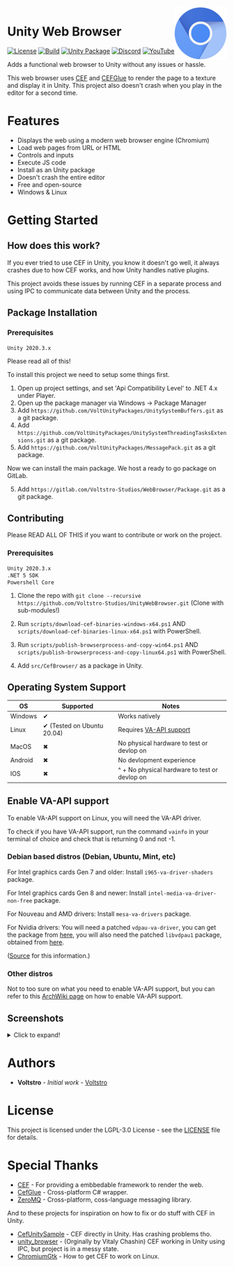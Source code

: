 <img align="right" src="chromium-logo.png" width="120" width="120">

# Unity Web Browser

[![License](https://img.shields.io/github/license/Voltstro-Studios/UnityWebBrowser.svg)](/LICENSE)
[![Build](https://github.com/Voltstro-Studios/UnityWebBrowser/actions/workflows/main.yml/badge.svg)](https://github.com/Voltstro-Studios/UnityWebBrowser/actions/workflows/main.yml)
[![Unity Package](https://img.shields.io/badge/Unity-Package-blue.svg)](https://gitlab.com/Voltstro-Studios/WebBrowser/Package)
[![Discord](https://img.shields.io/badge/Discord-Voltstro-7289da.svg?logo=discord)](https://discord.voltstro.dev) 
[![YouTube](https://img.shields.io/badge/Youtube-Voltstro-red.svg?logo=youtube)](https://www.youtube.com/Voltstro)

Adds a functional web browser to Unity without any issues or hassle.

This web browser uses [CEF](https://bitbucket.org/chromiumembedded/cef/src/master/) and [CEFGlue](https://gitlab.com/xiliumhq/chromiumembedded/cefglue) to render the page to a texture and display it in Unity. This project also doesn't crash when you play in the editor for a second time.

# Features

- Displays the web using a modern web browser engine (Chromium)
- Load web pages from URL or HTML
- Controls and inputs
- Execute JS code
- Install as an Unity package
- Doesn't crash the entire editor
- Free and open-source
- Windows & Linux

# Getting Started

## How does this work?

If you ever tried to use CEF in Unity, you know it doesn't go well, it always crashes due to how CEF works, and how Unity handles native plugins.

This project avoids these issues by running CEF in a separate process and using IPC to communicate data between Unity and the process.

## Package Installation

### Prerequisites

```
Unity 2020.3.x
```

Please read all of this!

To install this project we need to setup some things first.

1. Open up project settings, and set 'Api Compatibility Level' to .NET 4.x under Player.
2. Open up the package manager via Windows -> Package Manager
3. Add `https://github.com/VoltUnityPackages/UnitySystemBuffers.git` as a git package.
4. Add `https://github.com/VoltUnityPackages/UnitySystemThreadingTasksExtensions.git` as a git package.
5. Add `https://github.com/VoltUnityPackages/MessagePack.git` as a git package.

Now we can install the main package. We host a ready to go package on GitLab.

5. Add `https://gitlab.com/Voltstro-Studios/WebBrowser/Package.git` as a git package.

## Contributing

Please READ ALL OF THIS if you want to contribute or work on the project.

### Prerequisites

```
Unity 2020.3.x
.NET 5 SDK
Powershell Core 
```

1. Clone the repo with `git clone --recursive https://github.com/Voltstro-Studios/UnityWebBrowser.git` (Clone with sub-modules!)

2. Run `scripts/download-cef-binaries-windows-x64.ps1` AND `scripts/download-cef-binaries-linux-x64.ps1` with PowerShell.

3. Run `scripts/publish-browserprocess-and-copy-win64.ps1` AND `scripts/publish-browserprocess-and-copy-linux64.ps1` with PowerShell.

4. Add `src/CefBrowser/` as a package in Unity.

## Operating System Support

|OS     |Supported                 |Notes                                            |
|-------|--------------------------|-------------------------------------------------|
|Windows|✔                         |Works natively                                   |
|Linux  |✔ (Tested on Ubuntu 20.04)|Requires [VA-API support](#enable-va-api-support)|
|MacOS  |✖                         |No physical hardware to test or devlop on        |
|Android|✖                         |No devlopment experience                         |
|IOS    |✖                         |^ + No physical hardware to test or devlop on    |

## Enable VA-API support

To enable VA-API support on Linux, you will need the VA-API driver.

To check if you have VA-API support, run the command `vainfo` in your terminal of choice and check that is returning 0 and not -1.

### Debian based distros (Debian, Ubuntu, Mint, etc)

For Intel graphics cards Gen 7 and older: Install `i965-va-driver-shaders` package.

For Intel graphics cards Gen 8 and newer: Install `intel-media-va-driver-non-free` package.

For Nouveau and AMD drivers: Install `mesa-va-drivers` package.

For Nvidia drivers: You will need a patched `vdpau-va-driver`, you can get the package from [here](http://ppa.launchpad.net/saiarcot895/chromium-dev/ubuntu/pool/main/v/vdpau-video/), you will also need the patched `libvdpau1` package, obtained from [here](http://ppa.launchpad.net/saiarcot895/chromium-dev/ubuntu/pool/main/libv/libvdpau/).

([Source](https://www.linuxuprising.com/2021/01/how-to-enable-hardware-accelerated.html) for this information.)

### Other distros

Not to too sure on what you need to enable VA-API support, but you can refer to this [ArchWiki page](https://wiki.archlinux.org/index.php/Chromium#Hardware_video_acceleration) on how to enable VA-API support.

## Screenshots

<details>
  <summary>Click to expand!</summary>

![Screenshot 1](media/Screenshot-Editor1.png)
![Screenshot 2](media/Screenshot-Editor2.png)
![Screenshot 3](media/Screenshot-Editor3.png)
![Screenshot 4](media/Screenshot-InPlayer.png)

</details>

# Authors

* **Voltstro** - *Initial work* - [Voltstro](https://github.com/Voltstro)

# License

This project is licensed under the LGPL-3.0 License - see the [LICENSE](https://github.com/Voltstro-Studios/UnityWebBrowser/blob/master/LICENSE) file for details.

# Special Thanks

- [CEF](https://bitbucket.org/chromiumembedded/cef/src/master/) - For providing a embbedable framework to render the web.
- [CefGlue](https://gitlab.com/xiliumhq/chromiumembedded/cefglue) - Cross-platform C# wrapper.
- [ZeroMQ](https://zeromq.org/) - Cross-platform, coss-language messaging library.

And to these projects for inspiration on how to fix or do stuff with CEF in Unity.

- [CefUnitySample](https://github.com/aleab/cef-unity-sample) - CEF directly in Unity. Has crashing problems tho.
- [unity_browser](https://github.com/tunerok/unity_browser) - (Orginally by Vitaly Chashin) CEF working in Unity using IPC, but project is in a messy state.
- [ChromiumGtk](https://github.com/lunixo/ChromiumGtk) - How to get CEF to work on Linux.
